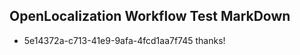 ## OpenLocalization Workflow Test MarkDown
* 5e14372a-c713-41e9-9afa-4fcd1aa7f745 thanks!

<!--HONumber=Aug16_HO3-->


